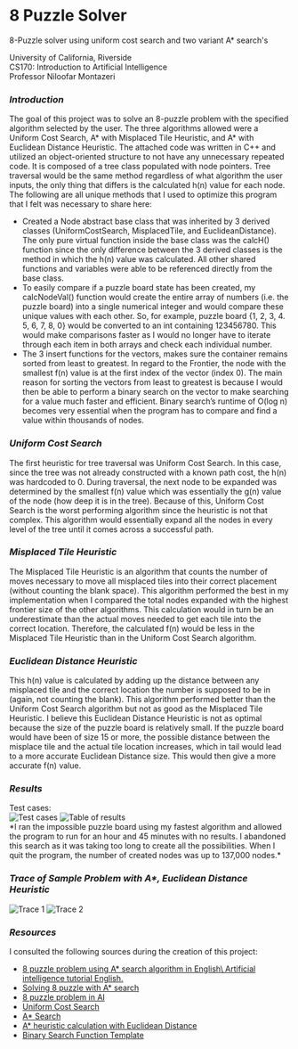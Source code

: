 # 8 Puzzle Solver
8-Puzzle solver using uniform cost search and two variant A* search's

University of California, Riverside  
CS170: Introduction to Artificial Intelligence  
Professor Niloofar Montazeri

### *Introduction*
The goal of this project was to solve an 8-puzzle problem with the specified algorithm 
selected by the user. The three algorithms allowed were a Uniform Cost Search, A* with 
Misplaced Tile Heuristic, and A* with Euclidean Distance Heuristic. The attached code was 
written in C++ and utilized an object-oriented structure to not have any unnecessary 
repeated code. It is composed of a tree class populated with node pointers. Tree traversal 
would be the same method regardless of what algorithm the user inputs, the only thing that 
differs is the calculated h(n) value for each node.  
The following are all unique methods that I used to optimize this program that I felt was 
necessary to share here:
* Created a Node abstract base class that was inherited by 3 derived classes (UniformCostSearch, MisplacedTile, and EuclideanDistance). The only pure virtual function inside the base class was the calcH() function since the only difference between the 3 derived classes is the method in which the h(n) value was calculated. All other shared functions and variables were able to be referenced directly from the base class.
* To easily compare if a puzzle board state has been created, my calcNodeVal() function would create the entire array of numbers (i.e. the puzzle board) into a single numerical integer and would compare these unique values with each other. So, for example, puzzle board {1, 2, 3, 4. 5, 6, 7, 8, 0} would be converted to an int containing 123456780. This would make comparisons faster as I would no longer have to iterate through each item in both arrays and check each individual number.
* The 3 insert functions for the vectors, makes sure the container remains sorted from least to greatest. In regard to the Frontier, the node with the smallest f(n) value is at the first index of the vector (index 0). The main reason for sorting the vectors from least to greatest is because I would then be able to perform a binary search on the vector to make searching for a value much faster and efficient. Binary search’s runtime of O(log n) becomes very essential when the program has to compare and find a value within thousands of nodes.
### *Uniform Cost Search*
The first heuristic for tree traversal was Uniform Cost Search. In this case, since the tree was not already constructed with a known path cost, the h(n) was hardcoded to 0. During traversal, the next node to be expanded was determined by the smallest f(n) value which was essentially the g(n) value of the node (how deep it is in the tree). Because of this, Uniform Cost Search is the worst performing algorithm since the heuristic is not that complex. This algorithm would essentially expand all the nodes in every level of the tree until it comes across a successful path.
### *Misplaced Tile Heuristic*
The Misplaced Tile Heuristic is an algorithm that counts the number of moves necessary to move all misplaced tiles into their correct placement (without counting the blank space). This algorithm performed the best in my implementation when I compared the total nodes expanded with the highest frontier size of the other algorithms. This calculation would in turn be an underestimate than the actual moves needed to get each tile into the correct location. Therefore, the calculated f(n) would be less in the Misplaced Tile Heuristic than in the Uniform Cost Search algorithm.
### *Euclidean Distance Heuristic* 
This h(n) value is calculated by adding up the distance between any misplaced tile and the correct location the number is supposed to be in (again, not counting the blank). This algorithm performed better than the Uniform Cost Search algorithm but not as good as the Misplaced Tile Heuristic. I believe this Euclidean Distance Heuristic is not as optimal because the size of the puzzle board is relatively small. If the puzzle board would have been of size 15 or more, the possible distance between the misplace tile and the actual tile location increases, which in tail would lead to a more accurate Euclidean Distance size. This would then give a more accurate f(n) value.
### *Results*
Test cases:  
![Test cases](https://www.picturepaste.ca/images/2020/06/11/8462.png)
![Table of results](https://www.picturepaste.ca/images/2020/06/11/226.png)  
\*I ran the impossible puzzle board using my fastest algorithm and allowed the program to run for an hour and 45 minutes with no results. I abandoned this search as it was taking too long to create all the possibilities. When I quit the program, the number of created nodes was up to 137,000 nodes.\*
### *Trace of Sample Problem with A\*, Euclidean Distance Heuristic*
![Trace 1](https://www.picturepaste.ca/images/2020/06/11/446531.png)
![Trace 2](https://www.picturepaste.ca/images/2020/06/11/1255.png)
### *Resources*
I consulted the following sources during the creation of this project:
* [8 puzzle problem using A* search algorithm in English\ Artificial intelligence tutorial English.](https://www.youtube.com/watch?v=wJu3IZq1NFs)
* [Solving 8 puzzle with A* search](https://www.youtube.com/watch?v=GuCzYxHa7iA)
* [8 puzzle problem in AI](https://www.youtube.com/watch?v=uJA0i90uCGE&t=378s)
* [Uniform Cost Search](https://www.youtube.com/watch?v=dRMvK76xQJI&t=311s)
* [A* Search](https://www.youtube.com/watch?v=6TsL96NAZCo&t=284s)
* [A* heuristic calculation with Euclidean Distance](https://stackoverflow.com/questions/16869920/a-heuristic-calculation-with-euclidean-distance)
* [Binary Search Function Template](http://www.cplusplus.com/reference/algorithm/binary_search/)





